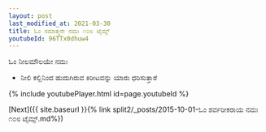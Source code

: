 ```yaml
---
layout: post
last_modified_at: 2021-03-30
title: ಓಂ ಸಮಾತ್ಮನೇ ನಮಃ ೧೦೮ ಟೈಮ್ಸ್
youtubeId: 96TTx0dhuw4
---
```

 
 
 ಓಂ ನೀಲಮೌಲಯೇ ನಮಃ  
 
 -  ನೀಲಿ ಕಲ್ಲಿನಿಂದ ಹುದುಗಿರುವ ಕಿರೀಟವನ್ನು ಯಾರು ಧರಿಸುತ್ತಾರೆ 
 
  
 
  
 
 
 
 
 
 


{% include youtubePlayer.html id=page.youtubeId %}
 
[Next]({{ site.baseurl }}{% link  split2/_posts/2015-10-01-ಓಂ ಶರ್ವರೀಕರಾಯ ನಮಃ ೧೦೮ ಟೈಮ್ಸ್.md%})
 
